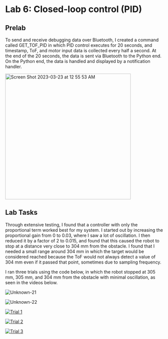 # Lab 6: Closed-loop control (PID)

## Prelab

To send and receive debugging data over Bluetooth, I created a command called GET_TOF_PID in which PID control executes for 20 seconds, and timestamp, ToF, and motor input data is collected every half a second. At the end of the 20 seconds, the data is sent via Bluetooth to the Python end. On the Python end, the data is handled and displayed by a notification handler.

<script src="https://gist.github.com/sarika2446/1bbae2fb5ddcfcd791081a1c1613fc8c.js"></script>

<img width="400" alt="Screen Shot 2023-03-23 at 12 55 53 AM" src="https://user-images.githubusercontent.com/123786420/227107152-13d7535a-8717-48da-ab93-3e038ebfb5f6.png">

## Lab Tasks

Through extensive testing, I found that a controller with only the proportional term worked best for my system. I started out by increasing the proportional gain from 0 to 0.03, where I saw a lot of oscillation. I then reduced it by a factor of 2 to 0.015, and found that this caused the robot to stop at a distance very close to 304 mm from the obstacle. I found that I needed a small range around 304 mm in which the target would be considered reached because the ToF would not always detect a value of 304 mm even if it passed that point, sometimes due to sampling frequency.

I ran three trials using the code below, in which the robot stopped at 305 mm, 305 mm, and 304 mm from the obstacle with minimal oscillation, as seen in the videos below.

<script src="https://gist.github.com/sarika2446/cc1df2c13a3bf3afa6c2e5523a372ccf.js"></script>

![Unknown-21](https://user-images.githubusercontent.com/123786420/227113278-8958d861-d863-4f9c-9633-d65d477f4684.png)

![Unknown-22](https://user-images.githubusercontent.com/123786420/227113296-c9e50ff3-8dcf-4f9d-a5c7-9d21c8d71b00.png)

[![Trial 1](https://img.youtube.com/vi/HWcBgK-kpQY/0.jpg)](https://www.youtube.com/watch?v=HWcBgK-kpQY "Trial 1")

[![Trial 2](https://img.youtube.com/vi/twxQ9wwRzno/0.jpg)](https://www.youtube.com/watch?v=twxQ9wwRzno "Trial 2")

[![Trial 3](https://img.youtube.com/vi/K7b_ZMfY2p4/0.jpg)](https://www.youtube.com/watch?v=K7b_ZMfY2p4 "Trial 3")
